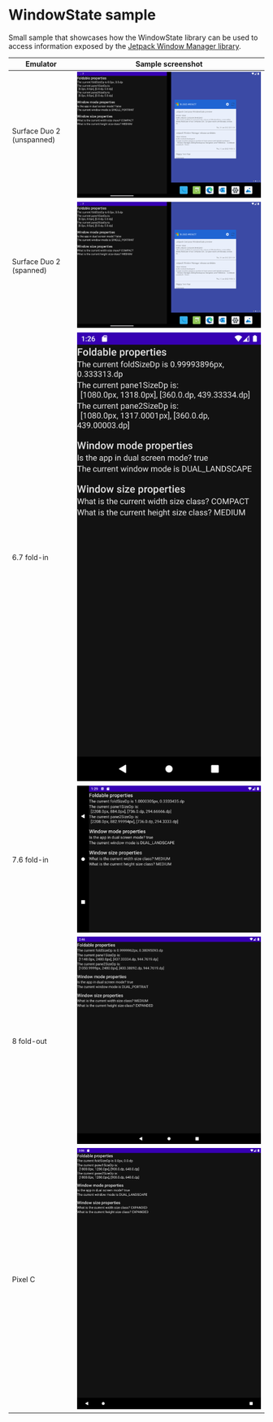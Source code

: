 # WindowState sample

Small sample that showcases how the WindowState library can be used to access information exposed by the [Jetpack Window Manager library](https://developer.android.com/reference/androidx/window/layout/package-summary).

| Emulator | Sample screenshot |
|---|:-:|
| Surface Duo 2 (unspanned) |![Sample running on the Surface Duo 2 emulator, unspanned](../screenshots/sample_surfaceduo2_unspanned.png) |
| Surface Duo 2 (spanned) |![Sample running on the Surface Duo 2 emulator, spanned](../screenshots/sample_surfaceduo2_unspanned.png) |
| 6.7 fold-in | ![Sample running on the 6.7 fold-in emulator](../screenshots/sample_6.7.png)|
| 7.6 fold-in | ![Sample running on the 7.6 fold-in emulator](../screenshots/sample_7.6.png)
| 8 fold-out | ![Sample running on the 8 fold-out emulator](../screenshots/sample_8.png)
| Pixel C | ![Sample running on the Pixel C emulator](../screenshots/sample_pixelC.png)
